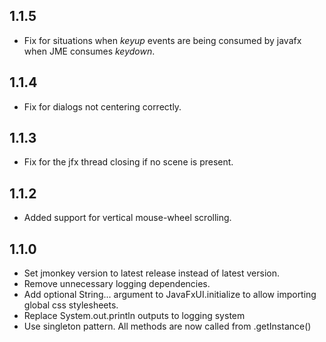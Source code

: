 1.1.5
---
* Fix for situations when *keyup* events are being consumed by javafx when JME consumes *keydown*.

1.1.4
---
* Fix for dialogs not centering correctly.

1.1.3
---
* Fix for the jfx thread closing if no scene is present.

1.1.2
---
* Added support for vertical mouse-wheel scrolling.

1.1.0
---
* Set jmonkey version to latest release instead of latest version.
* Remove unnecessary logging dependencies.
* Add optional String... argument to JavaFxUI.initialize to allow importing global css stylesheets.
* Replace System.out.println outputs to logging system
* Use singleton pattern. All methods are now called from .getInstance()

